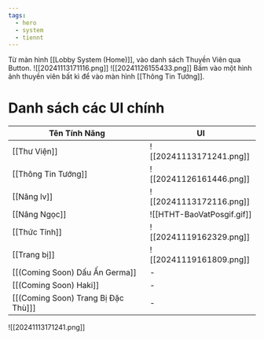 ```yaml
---
tags:
  - hero
  - system
  - tiennt
---
```

Từ màn hình [[Lobby System (Home)]], vào danh sách Thuyền Viên qua Button.
![[20241113171116.png]]
![[20241126155433.png]]
Bấm vào một hình ảnh thuyền viên bất kì để vào màn hình [[Thông Tin Tướng]].
# Danh sách các UI chính

| Tên Tính Năng                       | UI                         |
| ----------------------------------- | -------------------------- |
| [[Thư Viện]]                        | ![[20241113171241.png]]    |
| [[Thông Tin Tướng]]                 | ![[20241126161446.png]]    |
| [[Nâng lv]]                         | ![[20241113172116.png]]    |
| [[Nâng Ngọc]]                       | ![[HTHT-BaoVatPosgif.gif]] |
| [[Thức Tỉnh]]                       | ![[20241119162329.png]]    |
| [[Trang bị]]                        | ![[20241119161809.png]]    |
| [[(Coming Soon) Dấu Ấn Germa]]      | -                          |
| [[(Coming Soon) Haki]]              | -                          |
| [[(Coming Soon) Trang Bị Đặc Thù]]] | -                          |


![[20241113171241.png]]

